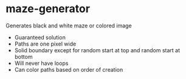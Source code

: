 # maze-generator
Generates black and white maze or colored image

- Guaranteed solution  
- Paths are one pixel wide  
- Solid boundary except for random start at top and random start at bottom  
- Will never have loops  
- Can color paths based on order of creation  
